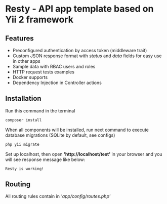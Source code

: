 # Resty - API app template based on Yii 2 framework

## Features

- Preconfigured authentication by access token (middleware trait)
- Custom JSON response format with *status* and *data* fields for easy use in other apps
- Sample data with RBAC users and roles
- HTTP request tests examples
- Docker supports
- Dependency Injection in Controller actions
 
## Installation

Run this command in the terminal

```bash
composer install
```

When all components will be installed, run next command to execute database migrations (SQLite by default, see configs)
```bash
php yii migrate
```

Set up localhost, then open **'http://localhost/test'** in your browser and you will see response message like below:

```text
Resty is working!
```

## Routing

All routing rules contain in *'app/config/routes.php'*
